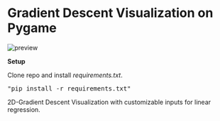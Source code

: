 <h1>Gradient Descent Visualization on Pygame </h1>

![preview](https://user-images.githubusercontent.com/67343196/175169076-43b6854d-1956-436a-8da0-fa83f4092cc0.gif)


**Setup**

Clone repo and install *requirements.txt*.
<pre>
"pip install -r requirements.txt"
</pre>

2D-Gradient Descent Visualization with customizable inputs for linear regression.
